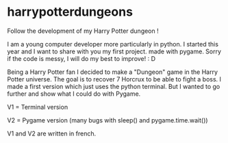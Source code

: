 # harrypotterdungeons
Follow the development of my Harry Potter dungeon !

I am a young computer developer more particularly in python. I started this year and I want to share with you my first project. made with pygame.
Sorry if the code is messy, I will do my best to improve! : D

Being a Harry Potter fan I decided to make a "Dungeon" game in the Harry Potter universe. The goal is to recover 7 Horcrux to be able to fight a boss.
I made a first version which just uses the python terminal. But I wanted to go further and show what I could do with Pygame.


V1 = Terminal version

V2 = Pygame version (many bugs with sleep() and pygame.time.wait())

V1 and V2 are written in french.
